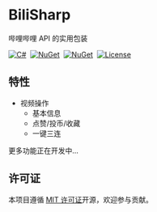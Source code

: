 # BiliSharp

哔哩哔哩 API 的实用包装

<div class="badges">

[![C#](https://img.shields.io/badge/.NET-6.0-blue)](#)&nbsp;
[![NuGet](https://img.shields.io/nuget/v/BiliSharp)](https://www.nuget.org/packages/BiliSharp)&nbsp;
[![NuGet](https://img.shields.io/nuget/dt/BiliSharp)](https://www.nuget.org/packages/BiliSharp)&nbsp;
[![License](https://img.shields.io/static/v1?label=LICENSE&message=MIT&color=lightrey)](https://github.com/b1acksoil/BiliSharp/blob/main/LICENSE)

</div>

## 特性

- 视频操作
    - 基本信息
    - 点赞/投币/收藏
    - 一键三连

更多功能正在开发中...

## 许可证

本项目遵循 [MIT 许可证](./LICENSE)开源，欢迎参与贡献。

<style>
.badges img {
  display: inline;
}
</style>
